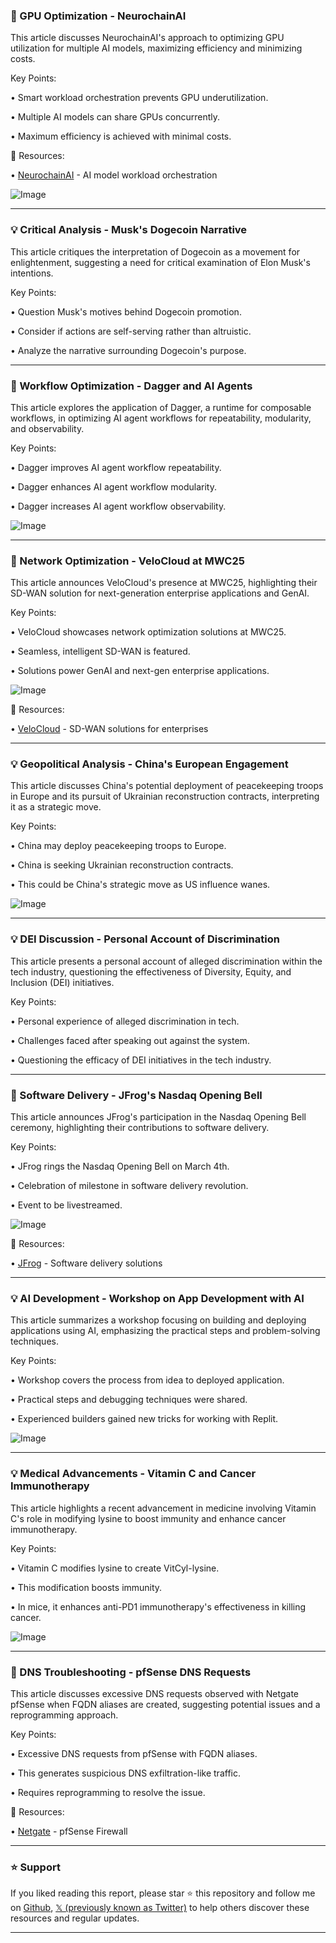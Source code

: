 ### 🤖 GPU Optimization - NeurochainAI

This article discusses NeurochainAI's approach to optimizing GPU utilization for multiple AI models, maximizing efficiency and minimizing costs.

Key Points:

• Smart workload orchestration prevents GPU underutilization.


• Multiple AI models can share GPUs concurrently.


• Maximum efficiency is achieved with minimal costs.


🔗 Resources:

• [NeurochainAI](https://x.com/NeurochainAI) - AI model workload orchestration

![Image](https://pbs.twimg.com/media/GlL93iZXAAAiMly?format=jpg&name=small)


---
### 💡 Critical Analysis - Musk's Dogecoin Narrative

This article critiques the interpretation of Dogecoin as a movement for enlightenment, suggesting a need for critical examination of Elon Musk's intentions.

Key Points:

• Question Musk's motives behind Dogecoin promotion.


• Consider if actions are self-serving rather than altruistic.


• Analyze the narrative surrounding Dogecoin's purpose.



---
### 🤖 Workflow Optimization - Dagger and AI Agents

This article explores the application of Dagger, a runtime for composable workflows, in optimizing AI agent workflows for repeatability, modularity, and observability.

Key Points:

• Dagger improves AI agent workflow repeatability.


• Dagger enhances AI agent workflow modularity.


• Dagger increases AI agent workflow observability.


![Image](https://pbs.twimg.com/tweet_video_thumb/Gj7oBsHbcAAcnUu.jpg)

---
### 🚀 Network Optimization - VeloCloud at MWC25

This article announces VeloCloud's presence at MWC25, highlighting their SD-WAN solution for next-generation enterprise applications and GenAI.

Key Points:

• VeloCloud showcases network optimization solutions at MWC25.


• Seamless, intelligent SD-WAN is featured.


• Solutions power GenAI and next-gen enterprise applications.


![Image](https://pbs.twimg.com/media/GlLMGnPXkAA0UDs?format=jpg&name=small)

🔗 Resources:

• [VeloCloud](https://x.com/VeloCloud_) - SD-WAN solutions for enterprises


---
### 💡 Geopolitical Analysis - China's European Engagement

This article discusses China's potential deployment of peacekeeping troops in Europe and its pursuit of Ukrainian reconstruction contracts, interpreting it as a strategic move.

Key Points:

• China may deploy peacekeeping troops to Europe.


• China is seeking Ukrainian reconstruction contracts.


• This could be China's strategic move as US influence wanes.


![Image](https://pbs.twimg.com/media/GlKVOhsXgAA3SM-?format=jpg&name=small)

---
### 💡 DEI Discussion - Personal Account of Discrimination

This article presents a personal account of alleged discrimination within the tech industry, questioning the effectiveness of Diversity, Equity, and Inclusion (DEI) initiatives.

Key Points:

• Personal experience of alleged discrimination in tech.


• Challenges faced after speaking out against the system.


• Questioning the efficacy of DEI initiatives in the tech industry.


---
### 🚀 Software Delivery - JFrog's Nasdaq Opening Bell

This article announces JFrog's participation in the Nasdaq Opening Bell ceremony, highlighting their contributions to software delivery.

Key Points:

• JFrog rings the Nasdaq Opening Bell on March 4th.


• Celebration of milestone in software delivery revolution.


• Event to be livestreamed.


![Image](https://pbs.twimg.com/media/GlKFIt2WMAAnoWk?format=jpg&name=small)

🔗 Resources:

• [JFrog](https://x.com/jfrog) - Software delivery solutions


---
### 💡 AI Development - Workshop on App Development with AI

This article summarizes a workshop focusing on building and deploying applications using AI, emphasizing the practical steps and problem-solving techniques.

Key Points:

• Workshop covers the process from idea to deployed application.


• Practical steps and debugging techniques were shared.


• Experienced builders gained new tricks for working with Replit.


![Image](https://pbs.twimg.com/ext_tw_video_thumb/1893114315240079360/pu/img/GlC9brzOipElmjgS.jpg)

---
### 💡 Medical Advancements - Vitamin C and Cancer Immunotherapy

This article highlights a recent advancement in medicine involving Vitamin C's role in modifying lysine to boost immunity and enhance cancer immunotherapy.

Key Points:

• Vitamin C modifies lysine to create VitCyl-lysine.


• This modification boosts immunity.


• In mice, it enhances anti-PD1 immunotherapy's effectiveness in killing cancer.


![Image](https://pbs.twimg.com/media/GlCDA0GXkAAHAdi?format=jpg&name=small)

---
### 🤖 DNS Troubleshooting - pfSense DNS Requests

This article discusses excessive DNS requests observed with Netgate pfSense when FQDN aliases are created, suggesting potential issues and a reprogramming approach.

Key Points:

• Excessive DNS requests from pfSense with FQDN aliases.


• This generates suspicious DNS exfiltration-like traffic.


• Requires reprogramming to resolve the issue.


🔗 Resources:

• [Netgate](https://x.com/netgate) - pfSense Firewall


---

### ⭐️ Support

If you liked reading this report, please star ⭐️ this repository and follow me on [Github](https://github.com/Drix10), [𝕏 (previously known as Twitter)](https://x.com/DRIX_10_) to help others discover these resources and regular updates.

---